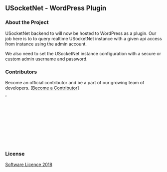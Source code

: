 
## USocketNet - WordPress Plugin

### About the Project

USocketNet backend to will now be hosted to WordPress as a plugin.
Our job here is to to query realtime USocketNet instance with a
given api access from instance using the admin account.

We also need to set the USocketNet instance configuration with a 
secure or custom admin username and password.

### Contributors

Become an official contributor and be a part of our growing team of developers. 
[[Become a Contributor](https://mail.google.com/mail/u/0/?view=cm&fs=1&to=support@bytes-crafter.com&su=WordPress%20Plugin%20-%20USocketNet%20Contributors&body=Type%20Here.&tf=1)]

<a href="http://bytes-crafter.com/?uid=1&tar=profile" target="_blank"><img src="http://bytes-crafter.com/?uid=1&tar=avatar" alt="Caezar De Castro II" width="4%"></a>

### License

[Software Licence 2018](Raw/LICENSE?display=True)